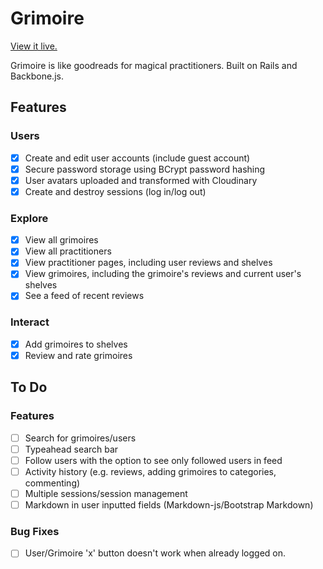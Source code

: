 # Grimoire

[View it live.][site]

[site]: http://grimoire.site/

Grimoire is like goodreads for magical practitioners. Built on Rails and Backbone.js.

## Features
### Users
- [x] Create and edit user accounts (include guest account)
- [x] Secure password storage using BCrypt password hashing
- [x] User avatars uploaded and transformed with Cloudinary
- [x] Create and destroy sessions (log in/log out)

### Explore
- [x] View all grimoires
- [x] View all practitioners
- [x] View practitioner pages, including user reviews and shelves
- [x] View grimoires, including the grimoire's reviews and current user's shelves
- [x] See a feed of recent reviews

### Interact
- [x] Add grimoires to shelves
- [x] Review and rate grimoires

## To Do
### Features
- [ ] Search for grimoires/users
- [ ] Typeahead search bar
- [ ] Follow users with the option to see only followed users in feed
- [ ] Activity history (e.g. reviews, adding grimoires to categories, commenting)
- [ ] Multiple sessions/session management
- [ ] Markdown in user inputted fields (Markdown-js/Bootstrap Markdown)
### Bug Fixes
- [ ] User/Grimoire 'x' button doesn't work when already logged on.
